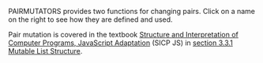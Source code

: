 PAIRMUTATORS provides two functions for changing pairs.
Click on a name on the right to see how they are defined and used.

Pair mutation is covered in
the textbook
<a href="https://sourceacademy.org/sicpjs">Structure and Interpretation
of Computer Programs, JavaScript Adaptation</a> (SICP JS)
in
<a href="https://sourceacademy.org/sicpjs/3.3.1">section 3.3.1 Mutable List Structure</a>.

